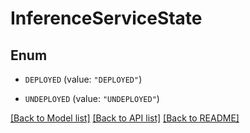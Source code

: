 # InferenceServiceState

## Enum


* `DEPLOYED` (value: `"DEPLOYED"`)

* `UNDEPLOYED` (value: `"UNDEPLOYED"`)


[[Back to Model list]](../README.md#documentation-for-models) [[Back to API list]](../README.md#documentation-for-api-endpoints) [[Back to README]](../README.md)


